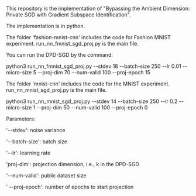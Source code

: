 This repository is the implementation of "Bypassing the Ambient Dimension: Private SGD with Gradient Subspace Identification".

The implementation is in python.

The folder 'fashion-mnist-cnn' includes the code for Fashion MNIST experiment.
run_nn_fmnist_sgd_proj.py is the main file.

You can run the DPD-SGD by the command:

python3 run_nn_fmnist_sgd_proj.py  --stdev 18 --batch-size  250 --lr 0.01 --micro-size 5 --proj-dim 70 --num-valid 100 --proj-epoch 15

The folder 'mnist-cnn' includes the code for the MNIST experiment.
run_nn_mnist_sgd_proj.py is the main file.

python3 run_nn_mnist_sgd_proj.py  --stdev 14 --batch-size  250 --lr 0.2 --micro-size 1 --proj-dim 50 --num-valid 100 --proj-epoch 0

Parameters:

'--stdev': noise variance

'--batch-size': batch size

'--lr': learning rate

'proj-dim': projection dimension, i.e., k in the DPD-SGD

'--num-valid': public dataset size

' --proj-epoch': number of epochs to start projection

